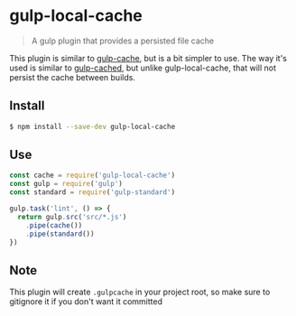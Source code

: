 # gulp-local-cache

> A gulp plugin that provides a persisted file cache

This plugin is similar to [gulp-cache](https://github.com/jgable/gulp-cache), but is a bit simpler to use. The way it's used is similar to [gulp-cached](https://github.com/contra/gulp-cached), but unlike gulp-local-cache, that will not persist the cache between builds.

## Install

```bash
$ npm install --save-dev gulp-local-cache
```

## Use

```javascript
const cache = require('gulp-local-cache')
const gulp = require('gulp')
const standard = require('gulp-standard')

gulp.task('lint', () => {
  return gulp.src('src/*.js')
    .pipe(cache())
    .pipe(standard())
})
```

## Note

This plugin will create `.gulpcache` in your project root, so make sure to gitignore it if you don't want it committed
